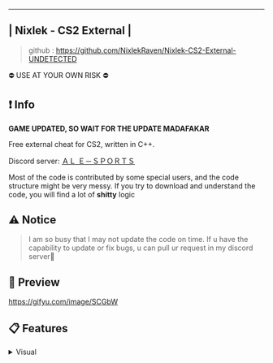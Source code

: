 
 ____________________________ 
| Nixlek - CS2 External      |
 ----------------------------


> github : https://github.com/NixlekRaven/Nixlek-CS2-External-UNDETECTED
  
  
  ⛔ USE AT YOUR OWN RISK ⛔

  

## ❗ Info

**GAME UPDATED, SO WAIT FOR THE UPDATE MADAFAKAR**

Free external cheat for CS2, written in C++.

Discord server: [ＡＬ   Ｅ－ＳＰＯＲＴＳ](https://discord.com/invite/MM5BECEaJR)

Most of the code is contributed by some special users, and the code structure might be very messy. If you try to download and understand the code, you will find a lot of **shitty** logic




## ⚠️ Notice


> I am so busy that I may not update the code on time. If u have the capability to update or fix bugs, u can pull ur request in my discord server🤩


## 📸 Preview
https://gifyu.com/image/SCGbW



## 📋 Features


<details>
<summary>Visual</summary>
  
- ESP
- Glow
- Radar
- Crosshairs
- No Flash
- Bhop
- Aimbot
- Triggerbot
- Languages Settings
- Hit Sound
- Bomb Timer



## ⚠️ Disclamers
- 🚫 **The project is for learning purposes only and strictly prohibited for any illegal activities.**

  




